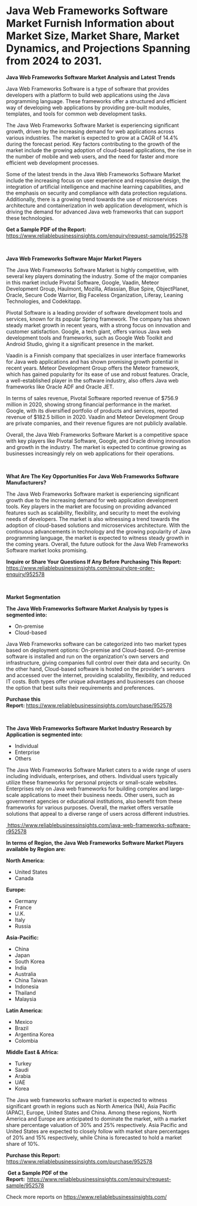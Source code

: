<p><h1>Java Web Frameworks Software Market Furnish Information about Market Size, Market Share, Market Dynamics, and Projections Spanning from 2024 to 2031.</h1></p><p><strong>Java Web Frameworks Software Market Analysis and Latest Trends</strong></p>
<p><p>Java Web Frameworks Software is a type of software that provides developers with a platform to build web applications using the Java programming language. These frameworks offer a structured and efficient way of developing web applications by providing pre-built modules, templates, and tools for common web development tasks.</p><p>The Java Web Frameworks Software Market is experiencing significant growth, driven by the increasing demand for web applications across various industries. The market is expected to grow at a CAGR of 14.4% during the forecast period. Key factors contributing to the growth of the market include the growing adoption of cloud-based applications, the rise in the number of mobile and web users, and the need for faster and more efficient web development processes.</p><p>Some of the latest trends in the Java Web Frameworks Software Market include the increasing focus on user experience and responsive design, the integration of artificial intelligence and machine learning capabilities, and the emphasis on security and compliance with data protection regulations. Additionally, there is a growing trend towards the use of microservices architecture and containerization in web application development, which is driving the demand for advanced Java web frameworks that can support these technologies.</p></p>
<p><strong>Get a Sample PDF of the Report:&nbsp;</strong> <a href="https://www.reliablebusinessinsights.com/enquiry/request-sample/952578">https://www.reliablebusinessinsights.com/enquiry/request-sample/952578</a></p>
<p>&nbsp;</p>
<p><strong>Java Web Frameworks Software Major Market Players</strong></p>
<p><p>The Java Web Frameworks Software Market is highly competitive, with several key players dominating the industry. Some of the major companies in this market include Pivotal Software, Google, Vaadin, Meteor Development Group, Haulmont, Mozilla, Atlassian, Blue Spire, ObjectPlanet, Oracle, Secure Code Warrior, Big Faceless Organization, Liferay, Leaning Technologies, and Codekitapp.</p><p>Pivotal Software is a leading provider of software development tools and services, known for its popular Spring framework. The company has shown steady market growth in recent years, with a strong focus on innovation and customer satisfaction. Google, a tech giant, offers various Java web development tools and frameworks, such as Google Web Toolkit and Android Studio, giving it a significant presence in the market.</p><p>Vaadin is a Finnish company that specializes in user interface frameworks for Java web applications and has shown promising growth potential in recent years. Meteor Development Group offers the Meteor framework, which has gained popularity for its ease of use and robust features. Oracle, a well-established player in the software industry, also offers Java web frameworks like Oracle ADF and Oracle JET.</p><p>In terms of sales revenue, Pivotal Software reported revenue of $756.9 million in 2020, showing strong financial performance in the market. Google, with its diversified portfolio of products and services, reported revenue of $182.5 billion in 2020. Vaadin and Meteor Development Group are private companies, and their revenue figures are not publicly available.</p><p>Overall, the Java Web Frameworks Software Market is a competitive space with key players like Pivotal Software, Google, and Oracle driving innovation and growth in the industry. The market is expected to continue growing as businesses increasingly rely on web applications for their operations.</p></p>
<p>&nbsp;</p>
<p><strong>What Are The Key Opportunities For Java Web Frameworks Software Manufacturers?</strong></p>
<p><p>The Java Web Frameworks Software market is experiencing significant growth due to the increasing demand for web application development tools. Key players in the market are focusing on providing advanced features such as scalability, flexibility, and security to meet the evolving needs of developers. The market is also witnessing a trend towards the adoption of cloud-based solutions and microservices architecture. With the continuous advancements in technology and the growing popularity of Java programming language, the market is expected to witness steady growth in the coming years. Overall, the future outlook for the Java Web Frameworks Software market looks promising.</p></p>
<p><strong>Inquire or Share Your Questions If Any Before Purchasing This Report:</strong> <a href="https://www.reliablebusinessinsights.com/enquiry/pre-order-enquiry/952578">https://www.reliablebusinessinsights.com/enquiry/pre-order-enquiry/952578</a></p>
<p>&nbsp;</p>
<p><strong>Market Segmentation</strong></p>
<p><strong>The Java Web Frameworks Software Market Analysis by types is segmented into:</strong></p>
<p><ul><li>On-premise</li><li>Cloud-based</li></ul></p>
<p><p>Java Web Frameworks software can be categorized into two market types based on deployment options: On-premise and Cloud-based. On-premise software is installed and run on the organization's own servers and infrastructure, giving companies full control over their data and security. On the other hand, Cloud-based software is hosted on the provider's servers and accessed over the internet, providing scalability, flexibility, and reduced IT costs. Both types offer unique advantages and businesses can choose the option that best suits their requirements and preferences.</p></p>
<p><strong>Purchase this Report:&nbsp;</strong><a href="https://www.reliablebusinessinsights.com/purchase/952578">https://www.reliablebusinessinsights.com/purchase/952578</a></p>
<p>&nbsp;</p>
<p><strong>The Java Web Frameworks Software Market Industry Research by Application is segmented into:</strong></p>
<p><ul><li>Individual</li><li>Enterprise</li><li>Others</li></ul></p>
<p><p>The Java Web Frameworks Software Market caters to a wide range of users including individuals, enterprises, and others. Individual users typically utilize these frameworks for personal projects or small-scale websites. Enterprises rely on Java web frameworks for building complex and large-scale applications to meet their business needs. Other users, such as government agencies or educational institutions, also benefit from these frameworks for various purposes. Overall, the market offers versatile solutions that appeal to a diverse range of users across different industries.</p></p>
<p><a href="https://www.reliablebusinessinsights.com/java-web-frameworks-software-r952578">&nbsp;https://www.reliablebusinessinsights.com/java-web-frameworks-software-r952578</a></p>
<p><strong>In terms of Region, the Java Web Frameworks Software Market Players available by Region are:</strong></p>
<p>
    <p> <strong> North America: </strong>
        <ul>
            <li>United States</li>
            <li>Canada</li>
        </ul>
        </p> 
    <p> <strong> Europe: </strong>
        <ul>
            <li>Germany</li>
            <li>France</li>
            <li>U.K.</li>
            <li>Italy</li>
            <li>Russia</li>
        </ul>
        </p> 
    <p> <strong> Asia-Pacific: </strong>
        <ul>
            <li>China</li>
            <li>Japan</li>
            <li>South Korea</li>
            <li>India</li>
            <li>Australia</li>
            <li>China Taiwan</li>
            <li>Indonesia</li>
            <li>Thailand</li>
            <li>Malaysia</li>
        </ul>
        </p> 
    <p> <strong> Latin America: </strong>
        <ul>
            <li>Mexico</li>
            <li>Brazil</li>
            <li>Argentina Korea</li>
            <li>Colombia</li>
        </ul>
        </p> 
    <p> <strong> Middle East & Africa: </strong>
        <ul>
            <li>Turkey</li>
            <li>Saudi</li>
            <li>Arabia</li>
            <li>UAE</li>
            <li>Korea</li>
        </ul>
    </p>
    </p>
<p><p>The Java web frameworks software market is expected to witness significant growth in regions such as North America (NA), Asia Pacific (APAC), Europe, United States and China. Among these regions, North America and Europe are anticipated to dominate the market, with a market share percentage valuation of 30% and 25% respectively. Asia Pacific and United States are expected to closely follow with market share percentages of 20% and 15% respectively, while China is forecasted to hold a market share of 10%.</p></p>
<p><strong>Purchase this Report: </strong><a href="https://www.reliablebusinessinsights.com/purchase/952578">https://www.reliablebusinessinsights.com/purchase/952578</a></p>
<p>&nbsp;<strong>Get a Sample PDF of the Report:&nbsp;&nbsp;</strong><a href="https://www.reliablebusinessinsights.com/enquiry/request-sample/952578">https://www.reliablebusinessinsights.com/enquiry/request-sample/952578</a></p>
<p><strong></strong></p>
<p>Check more reports on <a href="https://www.reliablebusinessinsights.com/">https://www.reliablebusinessinsights.com/</a></p>